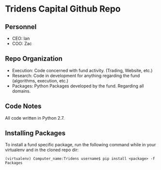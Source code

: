 # Tridens Capital Github Repo

## Personnel

* CEO: Ian
* COO: Zac

## Repo Organization

* Execution: Code concerned with fund activity. (Trading, Website, etc.)
* Research: Code in development for anything regarding the fund (algorithms, execution, etc.)
* Packages: Python Packages developed by the fund. Regarding all domains.

## Code Notes

All code written in Python 2.7.

## Installing Packages

To install a fund specific package, run the following command while in your virtualenv and in the cloned repo dir:

```
(virtualenv) Computer_name:Tridens username$ pip install <package> -f Packages
```

